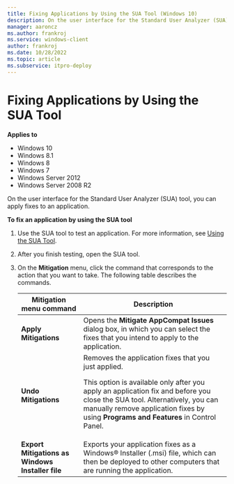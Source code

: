 ```yaml
---
title: Fixing Applications by Using the SUA Tool (Windows 10)
description: On the user interface for the Standard User Analyzer (SUA) tool, you can apply fixes to an application.
manager: aaroncz
ms.author: frankroj
ms.service: windows-client
author: frankroj
ms.date: 10/28/2022
ms.topic: article
ms.subservice: itpro-deploy
---
```


# Fixing Applications by Using the SUA Tool

**Applies to**

-   Windows 10
-   Windows 8.1
-   Windows 8
-   Windows 7
-   Windows Server 2012
-   Windows Server 2008 R2

On the user interface for the Standard User Analyzer (SUA) tool, you can apply fixes to an application.

**To fix an application by using the SUA tool**

1.  Use the SUA tool to test an application. For more information, see [Using the SUA Tool](using-the-sua-tool.md).

2.  After you finish testing, open the SUA tool.

3.  On the **Mitigation** menu, click the command that corresponds to the action that you want to take. The following table describes the commands.

    |Mitigation menu command|Description|
    |--- |--- |
    |**Apply Mitigations**|Opens the **Mitigate AppCompat Issues** dialog box, in which you can select the fixes that you intend to apply to the application.|
    |**Undo Mitigations**|Removes the application fixes that you just applied.<p>This option is available only after you apply an application fix and before you close the SUA tool. Alternatively, you can manually remove application fixes by using **Programs and Features** in Control Panel.|
    |**Export Mitigations as Windows Installer file**|Exports your application fixes as a Windows® Installer (.msi) file, which can then be deployed to other computers that are running the application.|